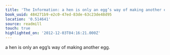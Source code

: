 ```yaml
---
title: 'The Information: a hen is only an egg’s way of making another egg.'
book_uuid: 484271b9-e2c0-47ed-83de-63c23de48d95
location: '0.514641'
source: readmill
touch: true
highlighted_on: '2012-12-03T04:16:21.000Z'
---
```


a hen is only an egg’s way of making another egg.